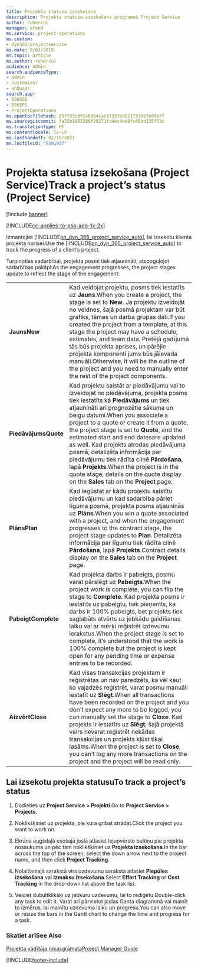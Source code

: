 ```yaml
---
title: Projekta statusa izsekošana
description: Projekta statusa izsekošana programmā Project Service
author: ruhercul
manager: kfend
ms.service: project-operations
ms.custom:
- dyn365-projectservice
ms.date: 8/03/2018
ms.topic: article
ms.author: ruhercul
audience: Admin
search.audienceType:
- admin
- customizer
- enduser
search.app:
- D365CE
- D365PS
- ProjectOperations
ms.openlocfilehash: d57f33cdf240db4cae1f33fe962173790fe0fe7f
ms.sourcegitcommit: fa32b1893286f20271fa4ec4be8fc68bd135f53c
ms.translationtype: HT
ms.contentlocale: lv-LV
ms.lasthandoff: 02/15/2021
ms.locfileid: "5281937"
---
```

# <a name="track-a-projects-status-project-service"></a><span data-ttu-id="70c75-103">Projekta statusa izsekošana (Project Service)</span><span class="sxs-lookup"><span data-stu-id="70c75-103">Track a project’s status (Project Service)</span></span>

[!include [banner](../includes/psa-now-project-operations.md)]

[!INCLUDE[cc-applies-to-psa-app-1x-2x](../includes/cc-applies-to-psa-app-1x-2x.md)]

<span data-ttu-id="70c75-104">Izmantojiet [!INCLUDE[pn_dyn_365_project_service_auto](../includes/pn-dyn-365-project-service-auto.md)], lai izsekotu klienta projekta norisei.</span><span class="sxs-lookup"><span data-stu-id="70c75-104">Use the [!INCLUDE[pn_dyn_365_project_service_auto](../includes/pn-dyn-365-project-service-auto.md)] to track the progress of a client’s project.</span></span>  

<span data-ttu-id="70c75-105">Turpinoties sadarbībai, projekta posmi tiek atjaunināti, atspoguļojot sadarbības pakāpi:</span><span class="sxs-lookup"><span data-stu-id="70c75-105">As the engagement progresses, the project stages update to reflect the stage of the engagement:</span></span>  


|              |                                                                                                                                                                                                                                                                                                  |
|--------------|--------------------------------------------------------------------------------------------------------------------------------------------------------------------------------------------------------------------------------------------------------------------------------------------------|
|   <span data-ttu-id="70c75-106">**Jauns**</span><span class="sxs-lookup"><span data-stu-id="70c75-106">**New**</span></span>    | <span data-ttu-id="70c75-107">Kad veidojat projektu, posms tiek iestatīts uz **Jauns**.</span><span class="sxs-lookup"><span data-stu-id="70c75-107">When you create a project, the stage is set to **New**.</span></span> <span data-ttu-id="70c75-108">Ja projektu izveidojāt no veidnes, šajā posmā projektam var būt grafiks, tāmes un darba grupas dati.</span><span class="sxs-lookup"><span data-stu-id="70c75-108">If you created the project from a template, at this stage the project may have a schedule, estimates, and team data.</span></span> <span data-ttu-id="70c75-109">Pretējā gadījumā tās būs projekta aprises, un pārējie projekta komponenti jums būs jāievada manuāli.</span><span class="sxs-lookup"><span data-stu-id="70c75-109">Otherwise, it will be the outline of the project and you need to manually enter the rest of the project components.</span></span> |
|  <span data-ttu-id="70c75-110">**Piedāvājums**</span><span class="sxs-lookup"><span data-stu-id="70c75-110">**Quote**</span></span>   |      <span data-ttu-id="70c75-111">Kad projektu saistāt ar piedāvājumu vai to izveidojat no piedāvājuma, projekta posms tiek iestatīts kā **Piedāvājums** un tiek atjaunināti arī prognozētie sākuma un beigu datumi.</span><span class="sxs-lookup"><span data-stu-id="70c75-111">When you associate a project to a quote or create it from a quote, the project stage is set to **Quote**, and the estimated start and end datesare updated as well.</span></span> <span data-ttu-id="70c75-112">Kad projekts atrodas piedāvājuma posmā, detalizēta informācija par piedāvājumu tiek rādīta cilnē **Pārdošana**, lapā **Projekts**.</span><span class="sxs-lookup"><span data-stu-id="70c75-112">When the project is in the quote stage, details on the quote display on the **Sales** tab on the **Project** page.</span></span>      |
|   <span data-ttu-id="70c75-113">**Plāns**</span><span class="sxs-lookup"><span data-stu-id="70c75-113">**Plan**</span></span>   |                                     <span data-ttu-id="70c75-114">Kad iegūstat ar kādu projektu saistītu piedāvājumu un kad sadarbība pāriet līguma posmā, projekta posms atjauninās uz **Plāns**.</span><span class="sxs-lookup"><span data-stu-id="70c75-114">When you win a quote associated with a project, and when the engagement progresses to the contract stage, the project stage updates to **Plan**.</span></span> <span data-ttu-id="70c75-115">Detalizēta informācija par līgumu tiek rādīta cilnē **Pārdošana**, lapā **Projekts**.</span><span class="sxs-lookup"><span data-stu-id="70c75-115">Contract details display on the **Sales** tab on the **Project** page.</span></span>                                      |
| <span data-ttu-id="70c75-116">**Pabeigt**</span><span class="sxs-lookup"><span data-stu-id="70c75-116">**Complete**</span></span> |                    <span data-ttu-id="70c75-117">Kad projekta darbs ir pabeigts, posmu varat pārslēgt uz **Pabeigts**.</span><span class="sxs-lookup"><span data-stu-id="70c75-117">When the project work is complete, you can flip the stage to **Complete**.</span></span> <span data-ttu-id="70c75-118">Kad projekta posms ir iestatīts uz pabeigtu, tiek pieņemts, ka darbs ir 100% pabeigts, bet projekts tiek saglabāts atvērts uz jebkādu gaidīšanas laiku vai ar mērķi reģistrēt izdevumu ierakstus.</span><span class="sxs-lookup"><span data-stu-id="70c75-118">When the project stage is set to complete, it’s understood that the work is 100% complete but the project is kept open for any pending time or expense entries to be recorded.</span></span>                     |
|  <span data-ttu-id="70c75-119">**Aizvērt**</span><span class="sxs-lookup"><span data-stu-id="70c75-119">**Close**</span></span>   |           <span data-ttu-id="70c75-120">Kad visas transakcijas projektam ir reģistrētas un nav paredzēts, ka vēl kaut ko vajadzēs reģistrēt, varat posmu manuāli iestatīt uz **Slēgt**.</span><span class="sxs-lookup"><span data-stu-id="70c75-120">When all transactions have been recorded on the project and you don't expect any more to be logged, you can manually set the stage to **Close**.</span></span> <span data-ttu-id="70c75-121">Kad projekts ir iestatīts uz **Slēgt**, šajā projektā vairs nevarat reģistrēt nekādas transakcijas un projekts kļūst tikai lasāms.</span><span class="sxs-lookup"><span data-stu-id="70c75-121">When the project is set to **Close**, you can’t log any more transactions on the project and the project will be read only.</span></span>           |

## <a name="to-track-a-projects-status"></a><span data-ttu-id="70c75-122">Lai izsekotu projekta statusu</span><span class="sxs-lookup"><span data-stu-id="70c75-122">To track a project’s status</span></span>  

1.  <span data-ttu-id="70c75-123">Dodieties uz **Project Service > Projekti**.</span><span class="sxs-lookup"><span data-stu-id="70c75-123">Go to **Project Service > Projects**.</span></span>  

2.  <span data-ttu-id="70c75-124">Noklikšķiniet uz projekta, pie kura gribat strādāt.</span><span class="sxs-lookup"><span data-stu-id="70c75-124">Click the project you want to work on.</span></span>  

3.  <span data-ttu-id="70c75-125">Ekrāna augšdaļā esošajā joslā atlasiet lejupvērsto bultiņu pie projekta nosaukuma un pēc tam noklikšķiniet uz **Projekta izsekošana**.</span><span class="sxs-lookup"><span data-stu-id="70c75-125">In the bar across the top of the screen, select the down arrow next to the project name, and then click **Project Tracking**.</span></span>  

4.  <span data-ttu-id="70c75-126">Nolaižamajā sarakstā virs uzdevumu saraksta atlasiet **Piepūles izsekošana** vai **Izmaksu izsekošana**.</span><span class="sxs-lookup"><span data-stu-id="70c75-126">Select **Effort Tracking** or **Cost Tracking** in the drop-down list above the task list.</span></span>  

5.  <span data-ttu-id="70c75-127">Veiciet dubultklikšķi uz jebkuru uzdevumu, lai to rediģētu.</span><span class="sxs-lookup"><span data-stu-id="70c75-127">Double-click any task to edit it.</span></span> <span data-ttu-id="70c75-128">Varat arī pārvietot joslas Ganta diagrammā vai mainīt to izmērus, lai mainītu uzdevuma laiku un progresu.</span><span class="sxs-lookup"><span data-stu-id="70c75-128">You can also move or resize the bars in the Gantt chart to change the time and progress for a task.</span></span>  

### <a name="see-also"></a><span data-ttu-id="70c75-129">Skatiet arī</span><span class="sxs-lookup"><span data-stu-id="70c75-129">See Also</span></span>  
 [<span data-ttu-id="70c75-130">Projekta vadītāja rokasgrāmata</span><span class="sxs-lookup"><span data-stu-id="70c75-130">Project Manager Guide</span></span>](../psa/project-manager-guide.md)


[!INCLUDE[footer-include](../includes/footer-banner.md)]